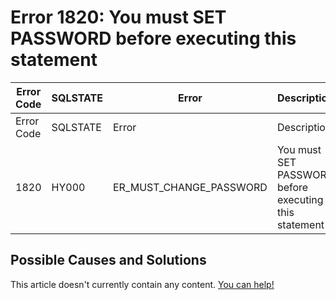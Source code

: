 
# Error 1820: You must SET PASSWORD before executing this statement


| Error Code | SQLSTATE | Error | Description |
| --- | --- | --- | --- |
| Error Code | SQLSTATE | Error | Description |
| 1820 | HY000 | ER_MUST_CHANGE_PASSWORD | You must SET PASSWORD before executing this statement |




## Possible Causes and Solutions


This article doesn't currently contain any content. [You can help!](/en/writing-and-editing-knowledge-base-articles/)

